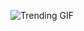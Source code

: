 
<!-- GIF_SECTION -->
![Trending GIF](https://media4.giphy.com/media/v1.Y2lkPThiYjIxNzcycTJxeTNpYnM5aXVsMnoxbWhsNHdwcGU0YW50bGhldmI3YXBxbHBnMCZlcD12MV9naWZzX3NlYXJjaCZjdD1n/SvFocn0wNMx0iv2rYz/giphy.gif)
<!-- END_GIF_SECTION -->
